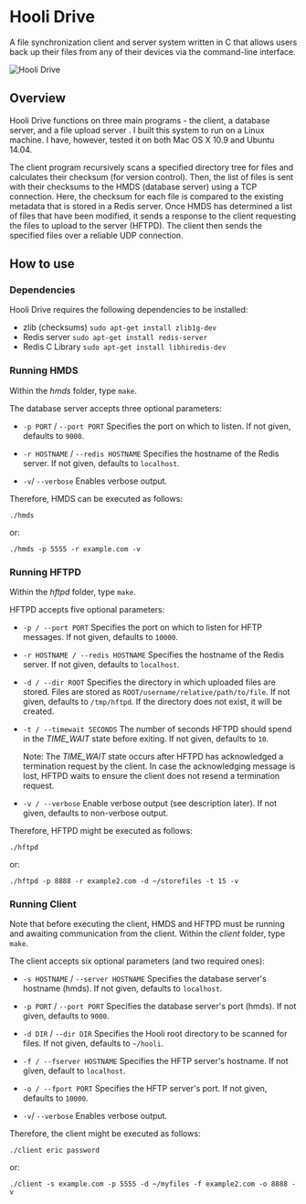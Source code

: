 # Hooli Drive
A file synchronization client and server system written in C that allows users back up their files from any
of their devices via the command-line interface.

![Hooli Drive](http://ericbachmeier5.github.io/assets/css/images/hooli.jpg)

## Overview
Hooli Drive functions on three main programs - the client, a database server, and a file upload server . I built this system to run on a Linux machine. I have, however, tested it on both Mac OS X 10.9 and Ubuntu 14.04.

The client program recursively scans a specified directory tree for files and calculates their checksum (for version control). Then,
the list of files is sent with their checksums to the HMDS (database server) using a TCP connection. Here, the checksum for each file is compared to the existing metadata that is stored in a Redis server. Once HMDS has determined a list of files that have been modified, it sends a response to the client requesting the files to upload to the server (HFTPD). The client then sends the specified files over a reliable UDP connection.

## How to use
### Dependencies
Hooli Drive requires the following dependencies to be installed:
* zlib (checksums) `sudo apt-get install zlib1g-dev`
* Redis server `sudo apt-get install redis-server`
* Redis C Library `sudo apt-get install libhiredis-dev`

### Running HMDS
Within the *hmds* folder, type `make`.

The database server accepts three optional parameters:

* `-p PORT` / `--port PORT`
  Specifies the port on which to listen. If not given, defaults to `9000`.

* `-r HOSTNAME` / `--redis HOSTNAME`
  Specifies the hostname of the Redis server. If not given, defaults to `localhost`.

* `-v`/ `--verbose`
  Enables verbose output.

Therefore, HMDS can be executed as follows:

`./hmds`

or:

`./hmds -p 5555 -r example.com -v`

### Running HFTPD
Within the *hftpd* folder, type `make`.

HFTPD accepts five optional parameters:
* `-p / --port PORT`
  Specifies the port on which to listen for HFTP messages. If not given, defaults to `10000`.

* `-r HOSTNAME / --redis HOSTNAME`
  Specifies the hostname of the Redis server. If not given, defaults to `localhost`.

* `-d / --dir ROOT`
  Specifies the directory in which uploaded files are stored.  Files are stored as `ROOT/username/relative/path/to/file`.
  If not given, defaults to `/tmp/hftpd`. If the directory does not exist, it will be created.

* `-t / --timewait SECONDS`
  The number of seconds HFTPD should spend in the *TIME_WAIT* state before exiting. If not given, defaults to `10`.

  Note: The *TIME_WAIT* state occurs after HFTPD has acknowledged a termination request by the client. In case the acknowledging message is lost, HFTPD waits to ensure the client does not resend a termination request.

* `-v / --verbose`
  Enable verbose output (see description later).  If not given, defaults to non-verbose output.

Therefore, HFTPD might be executed as follows:

`./hftpd`

or:

`./hftpd -p 8888 -r example2.com -d ~/storefiles -t 15 -v`

### Running Client
Note that before executing the client, HMDS and HFTPD must be running and awaiting communication from the client.
Within the *client* folder, type `make`.

The client accepts six optional parameters (and two required ones):
* `-s HOSTNAME` / `--server HOSTNAME`
  Specifies the database server's hostname (hmds). If not given, defaults to `localhost`.

* `-p PORT` / `--port PORT`
  Specifies the database server's port (hmds). If not given, defaults to `9000`.

* `-d DIR` / `--dir DIR`
  Specifies the Hooli root directory to be scanned for files. If not given, defaults to `~/hooli`.

* `-f / --fserver HOSTNAME`
  Specifies the HFTP server's hostname. If not given, default to `localhost`.

* `-o / --fport PORT`
  Specifies the HFTP server's port. If not given, defaults to `10000`.

* `-v`/ `--verbose`
  Enables verbose output.

Therefore, the client might be executed as follows:

`./client eric password`

or:

`./client -s example.com -p 5555 -d ~/myfiles -f example2.com -o 8888 -v`
